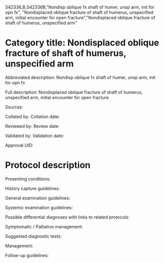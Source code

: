 S42336,B,S42336B,"Nondisp oblique fx shaft of humer, unsp arm, init for opn fx", "Nondisplaced oblique fracture of shaft of humerus, unspecified arm, initial encounter for open fracture","Nondisplaced oblique fracture of shaft of humerus, unspecified arm"
# Category title: Nondisplaced oblique fracture of shaft of humerus, unspecified arm

Abbreviated description: Nondisp oblique fx shaft of humer, unsp arm, init for opn fx

Full description: Nondisplaced oblique fracture of shaft of humerus, unspecified arm, initial encounter for open fracture

Sources:

Collated by:
Collation date:

Reviewed by:
Review date:

Validated by:
Validation date:

Approval UID:

# Protocol description

Presenting conditions:

History capture guidelines:

General examination guidelines:

Systemic examination guidelines:

Possible differential diagnoses with links to related protocols:

Symptomatic / Palliative management:

Suggested diagnostic tests:

Management:

Follow-up guidelines:
